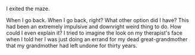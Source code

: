 I exited the maze.

When I go back. When I go back, right? What other option did I have? This had been an extremely impulsive and downright weird thing to do. How could I even explain it? I tried to imagine the look on my therapist's face when I told her I was just doing an errand for my dead great-grandmother that my grandmother had left undone for thirty years. 